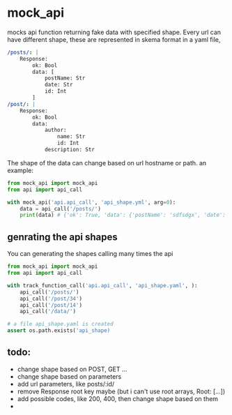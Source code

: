 # mock_api
mocks api function returning fake data with specified shape.
Every url can have different shape, these are represented in skema format in a yaml file,
```yaml
/posts/: |
    Response:
        ok: Bool
        data: [
            postName: Str
            date: Str
            id: Int
        ]
/post/: |
    Response:
        ok: Bool
        data:
            author:
                name: Str
                id: Int
            description: Str
```
The shape of the data can change based on url hostname or path.
an example:
```python
from mock_api import mock_api
from api import api_call

with mock_api('api.api_call', 'api_shape.yml', arg=0):
    data = api_call('/posts/')
    print(data) # {'ok': True, 'data': {'postName': 'sdfsdgx', 'date': 'sdfg4'}}
```

## genrating the api shapes

You can generating the shapes calling many times the api
```python
from mock_api import mock_api
from api import api_call

with track_function_call('api.api_call', 'api_shape.yaml', ):
    api_call('/posts/')
    api_call('/post/34')
    api_call('/post/14')
    api_call('/data/')

# a file api_shape.yaml is created
assert os.path.exists('api_shape)
```

## todo:
- change shape based on POST, GET ...
- change shape based on parameters
- add url parameters, like posts/:id/
- remove Response root key maybe (but i can't use root arrays, Root: [...])
- add possible codes, like 200, 400, then change shape based on them
- 
